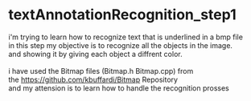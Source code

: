 # textAnnotationRecognition_step1
i'm trying to learn how to recognize text that is underlined in a bmp file
<br>
 in this step my objective is to recognize all the objects in the image.
 <br>
 and showing it by giving each object a diffrent color.
 <br>
 <br>
 i have used the Bitmap files (Bitmap.h Bitmap.cpp) from
 <br>
 the https://github.com/kbuffardi/Bitmap Repository
 <br>
 and my attension is to learn how to handle the recognition prosses
